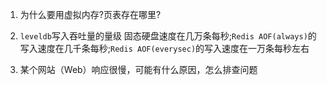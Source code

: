 1. 为什么要用虚拟内存?页表存在哪里?

2. `leveldb`写入吞吐量的量级
    固态硬盘速度在几万条每秒;`Redis AOF(always)`的写入速度在几千条每秒;`Redis AOF(everysec)`的写入速度在一万条每秒左右
3. 某个网站（Web）响应很慢，可能有什么原因，怎么排查问题